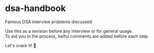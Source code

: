 # dsa-handbook

Famous DSA interview problems discussed

Use this as a revision before any interview or for general usage.<br>
To aid you in the process, helful comments are added before each step.

Let's crack it! :eyes:
